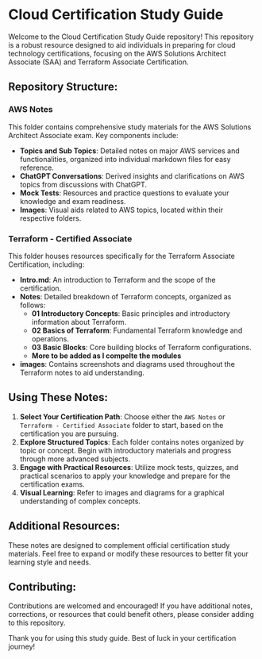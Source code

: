 # Cloud Certification Study Guide

Welcome to the Cloud Certification Study Guide repository! This repository is a robust resource designed to aid individuals in preparing for cloud technology certifications, focusing on the AWS Solutions Architect Associate (SAA) and Terraform Associate Certification.

## Repository Structure:

### AWS Notes
This folder contains comprehensive study materials for the AWS Solutions Architect Associate exam. Key components include:
- **Topics and Sub Topics**: Detailed notes on major AWS services and functionalities, organized into individual markdown files for easy reference.
- **ChatGPT Conversations**: Derived insights and clarifications on AWS topics from discussions with ChatGPT.
- **Mock Tests**: Resources and practice questions to evaluate your knowledge and exam readiness.
- **Images**: Visual aids related to AWS topics, located within their respective folders.

### Terraform - Certified Associate
This folder houses resources specifically for the Terraform Associate Certification, including:
- **Intro.md**: An introduction to Terraform and the scope of the certification.
- **Notes**: Detailed breakdown of Terraform concepts, organized as follows:
  - **01 Introductory Concepts**: Basic principles and introductory information about Terraform.
  - **02 Basics of Terraform**: Fundamental Terraform knowledge and operations.
  - **03 Basic Blocks**: Core building blocks of Terraform configurations.
  - **More to be added as I compelte the modules**
- **images**: Contains screenshots and diagrams used throughout the Terraform notes to aid understanding.

## Using These Notes:

1. **Select Your Certification Path**: Choose either the `AWS Notes` or `Terraform - Certified Associate` folder to start, based on the certification you are pursuing.
2. **Explore Structured Topics**: Each folder contains notes organized by topic or concept. Begin with introductory materials and progress through more advanced subjects.
3. **Engage with Practical Resources**: Utilize mock tests, quizzes, and practical scenarios to apply your knowledge and prepare for the certification exams.
4. **Visual Learning**: Refer to images and diagrams for a graphical understanding of complex concepts.

## Additional Resources:

These notes are designed to complement official certification study materials. Feel free to expand or modify these resources to better fit your learning style and needs.

## Contributing:

Contributions are welcomed and encouraged! If you have additional notes, corrections, or resources that could benefit others, please consider adding to this repository.

Thank you for using this study guide. Best of luck in your certification journey!
